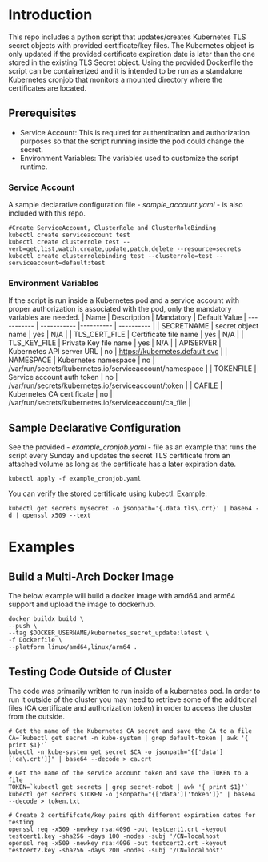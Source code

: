 # Introduction
This repo includes a python script that updates/creates Kubernetes TLS secret objects with provided certificate/key files. The Kubernetes object is only updated if the provided certificate expiration date is later than the one stored in the existing TLS Secret object. Using the provided Dockerfile the script can be containerized and it is intended to be run as a standalone Kubernetes cronjob that monitors a mounted directory where the certificates are located.

## Prerequisites
- Service Account: This is required for authentication and authorization purposes so that the script running inside the pod could change the secret.
- Environment Variables: The variables used to customize the script runtime.
### Service Account
A sample declarative configuration file - *sample_account.yaml* - is also included with this repo.
```
#Create ServiceAccount, ClusterRole and ClusterRoleBinding
kubectl create serviceaccount test
kubectl create clusterrole test --verb=get,list,watch,create,update,patch,delete --resource=secrets
kubectl create clusterrolebinding test --clusterrole=test --serviceaccount=default:test
```
### Environment Variables
If the script is run inside a Kubernetes pod and a service account with proper authorization is associated with the pod, only the mandatory variables are needed.
| Name            | Description                | Mandatory | Default Value
| -----------     | -----------                |---------- | ---------- |
| SECRETNAME      | secret object name         | yes       | N/A        |
| TLS_CERT_FILE   | Certificate file name      | yes       | N/A        |
| TLS_KEY_FILE    | Private Key file name      | yes       | N/A        |
| APISERVER       | Kubernetes API server URL  | no        | https://kubernetes.default.svc |
| NAMESPACE       | Kubernetes namespace       | no        | /var/run/secrets/kubernetes.io/serviceaccount/namespace  |
| TOKENFILE       | Service account auth token | no        | /var/run/secrets/kubernetes.io/serviceaccount/token  |
| CAFILE          | Kubernetes CA certificate  | no        | /var/run/secrets/kubernetes.io/serviceaccount/ca_file    |

## Sample Declarative Configuration

See the provided - *example_cronjob.yaml* - file as an example that runs the script every Sunday and updates the secret TLS certificate from an attached volume as long as the certificate has a later expiration date.
```
kubectl apply -f example_cronjob.yaml
```
You can verify the stored certificate using kubectl. Example:
```
kubectl get secrets mysecret -o jsonpath='{.data.tls\.crt}' | base64 -d | openssl x509 --text
```
# Examples

## Build a Multi-Arch Docker Image
The below example will build a docker image with amd64 and arm64 support and upload the image to dockerhub.

```
docker buildx build \
--push \
--tag $DOCKER_USERNAME/kubernetes_secret_update:latest \
-f Dockerfile \
--platform linux/amd64,linux/arm64 . 
```

## Testing Code Outside of Cluster
The code was primarily written to run inside of a kubernetes pod. In order to run it outside of the cluster you may need to retrieve some of the additional files (CA certificate and authorization token) in order to access the cluster from the outside.
```
# Get the name of the Kubernetes CA secret and save the CA to a file
CA=`kubectl get secret -n kube-system | grep default-token | awk '{ print $1}'`
kubectl -n kube-system get secret $CA -o jsonpath="{['data']['ca\.crt']}" | base64 --decode > ca.crt

# Get the name of the service account token and save the TOKEN to a file
TOKEN=`kubectl get secrets | grep secret-robot | awk '{ print $1}'`
kubectl get secrets $TOKEN -o jsonpath="{['data']['token']}" | base64 --decode > token.txt

# Create 2 certififcate/key pairs qith different expiration dates for testing
openssl req -x509 -newkey rsa:4096 -out testcert1.crt -keyout testcert1.key -sha256 -days 100 -nodes -subj '/CN=localhost
openssl req -x509 -newkey rsa:4096 -out testcert2.crt -keyout testcert2.key -sha256 -days 200 -nodes -subj '/CN=localhost'

```

